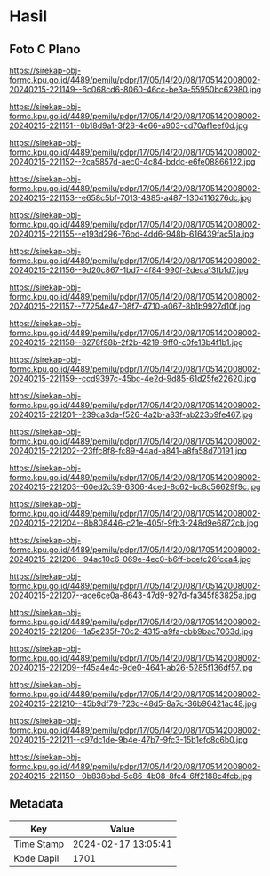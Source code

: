 # Hasil

## Foto C Plano

https://sirekap-obj-formc.kpu.go.id/4489/pemilu/pdpr/17/05/14/20/08/1705142008002-20240215-221149--6c068cd6-8060-46cc-be3a-55950bc62980.jpg

https://sirekap-obj-formc.kpu.go.id/4489/pemilu/pdpr/17/05/14/20/08/1705142008002-20240215-221151--0b18d9a1-3f28-4e66-a903-cd70af1eef0d.jpg

https://sirekap-obj-formc.kpu.go.id/4489/pemilu/pdpr/17/05/14/20/08/1705142008002-20240215-221152--2ca5857d-aec0-4c84-bddc-e6fe08866122.jpg

https://sirekap-obj-formc.kpu.go.id/4489/pemilu/pdpr/17/05/14/20/08/1705142008002-20240215-221153--e658c5bf-7013-4885-a487-1304116276dc.jpg

https://sirekap-obj-formc.kpu.go.id/4489/pemilu/pdpr/17/05/14/20/08/1705142008002-20240215-221155--e193d296-76bd-4dd6-948b-616439fac51a.jpg

https://sirekap-obj-formc.kpu.go.id/4489/pemilu/pdpr/17/05/14/20/08/1705142008002-20240215-221156--9d20c867-1bd7-4f84-990f-2deca13fb1d7.jpg

https://sirekap-obj-formc.kpu.go.id/4489/pemilu/pdpr/17/05/14/20/08/1705142008002-20240215-221157--77254e47-08f7-4710-a067-8b1b9927d10f.jpg

https://sirekap-obj-formc.kpu.go.id/4489/pemilu/pdpr/17/05/14/20/08/1705142008002-20240215-221158--8278f98b-2f2b-4219-9ff0-c0fe13b4f1b1.jpg

https://sirekap-obj-formc.kpu.go.id/4489/pemilu/pdpr/17/05/14/20/08/1705142008002-20240215-221159--ccd9397c-45bc-4e2d-9d85-61d25fe22620.jpg

https://sirekap-obj-formc.kpu.go.id/4489/pemilu/pdpr/17/05/14/20/08/1705142008002-20240215-221201--239ca3da-f526-4a2b-a83f-ab223b9fe467.jpg

https://sirekap-obj-formc.kpu.go.id/4489/pemilu/pdpr/17/05/14/20/08/1705142008002-20240215-221202--23ffc8f8-fc89-44ad-a841-a8fa58d70191.jpg

https://sirekap-obj-formc.kpu.go.id/4489/pemilu/pdpr/17/05/14/20/08/1705142008002-20240215-221203--60ed2c39-6306-4ced-8c62-bc8c56629f9c.jpg

https://sirekap-obj-formc.kpu.go.id/4489/pemilu/pdpr/17/05/14/20/08/1705142008002-20240215-221204--8b808446-c21e-405f-9fb3-248d9e6872cb.jpg

https://sirekap-obj-formc.kpu.go.id/4489/pemilu/pdpr/17/05/14/20/08/1705142008002-20240215-221206--94ac10c6-069e-4ec0-b6ff-bcefc26fcca4.jpg

https://sirekap-obj-formc.kpu.go.id/4489/pemilu/pdpr/17/05/14/20/08/1705142008002-20240215-221207--ace6ce0a-8643-47d9-927d-fa345f83825a.jpg

https://sirekap-obj-formc.kpu.go.id/4489/pemilu/pdpr/17/05/14/20/08/1705142008002-20240215-221208--1a5e235f-70c2-4315-a9fa-cbb9bac7063d.jpg

https://sirekap-obj-formc.kpu.go.id/4489/pemilu/pdpr/17/05/14/20/08/1705142008002-20240215-221209--f45a4e4c-9de0-4641-ab26-5285f136df57.jpg

https://sirekap-obj-formc.kpu.go.id/4489/pemilu/pdpr/17/05/14/20/08/1705142008002-20240215-221210--45b9df79-723d-48d5-8a7c-36b96421ac48.jpg

https://sirekap-obj-formc.kpu.go.id/4489/pemilu/pdpr/17/05/14/20/08/1705142008002-20240215-221211--c97dc1de-9b4e-47b7-9fc3-15b1efc8c6b0.jpg

https://sirekap-obj-formc.kpu.go.id/4489/pemilu/pdpr/17/05/14/20/08/1705142008002-20240215-221150--0b838bbd-5c86-4b08-8fc4-6ff2188c4fcb.jpg


## Metadata

| Key        | Value               |
| ---------- | ------------------- |
| Time Stamp | 2024-02-17 13:05:41 |
| Kode Dapil | 1701                |



